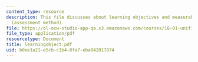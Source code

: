 ```yaml
---
content_type: resource
description: This file discusses about learning objectives and measurable outcomes
  (assessment method).
file: https://ol-ocw-studio-app-qa.s3.amazonaws.com/courses/16-01-unified-engineering-i-ii-iii-iv-fall-2005-spring-2006/b0ee1a21e5cbc1b48fa7eba042817874_learningobject.pdf
file_type: application/pdf
resourcetype: Document
title: learningobject.pdf
uid: b0ee1a21-e5cb-c1b4-8fa7-eba042817874
---
```

